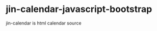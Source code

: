 jin-calendar-javascript-bootstrap
=================================

jin-calendar is html calendar source
